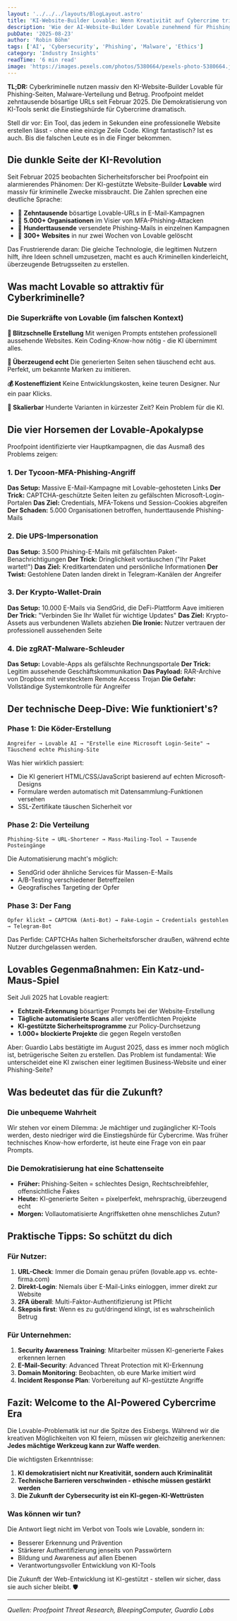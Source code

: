 ```yaml
---
layout: '../../../layouts/BlogLayout.astro'
title: 'KI-Website-Builder Lovable: Wenn Kreativität auf Cybercrime trifft'
description: 'Wie der AI-Website-Builder Lovable zunehmend für Phishing, Malware und Betrug missbraucht wird - und was das für die Zukunft bedeutet.'
pubDate: '2025-08-23'
author: 'Robin Böhm'
tags: ['AI', 'Cybersecurity', 'Phishing', 'Malware', 'Ethics']
category: 'Industry Insights'
readTime: '6 min read'
image: 'https://images.pexels.com/photos/5380664/pexels-photo-5380664.jpeg?auto=compress&cs=tinysrgb&w=1200&h=600&dpr=2'
---
```


**TL;DR:** Cyberkriminelle nutzen massiv den KI-Website-Builder Lovable für Phishing-Seiten, Malware-Verteilung und Betrug. Proofpoint meldet zehntausende bösartige URLs seit Februar 2025. Die Demokratisierung von KI-Tools senkt die Einstiegshürde für Cybercrime dramatisch.

Stell dir vor: Ein Tool, das jedem in Sekunden eine professionelle Website erstellen lässt - ohne eine einzige Zeile Code. Klingt fantastisch? Ist es auch. Bis die falschen Leute es in die Finger bekommen.

## Die dunkle Seite der KI-Revolution

Seit Februar 2025 beobachten Sicherheitsforscher bei Proofpoint ein alarmierendes Phänomen: Der KI-gestützte Website-Builder **Lovable** wird massiv für kriminelle Zwecke missbraucht. Die Zahlen sprechen eine deutliche Sprache:

- 🚨 **Zehntausende** bösartige Lovable-URLs in E-Mail-Kampagnen
- 🎯 **5.000+ Organisationen** im Visier von MFA-Phishing-Attacken
- 💸 **Hunderttausende** versendete Phishing-Mails in einzelnen Kampagnen
- 🤖 **300+ Websites** in nur zwei Wochen von Lovable gelöscht

Das Frustrierende daran: Die gleiche Technologie, die legitimen Nutzern hilft, ihre Ideen schnell umzusetzen, macht es auch Kriminellen kinderleicht, überzeugende Betrugsseiten zu erstellen.

## Was macht Lovable so attraktiv für Cyberkriminelle?

### Die Superkräfte von Lovable (im falschen Kontext)

**🚀 Blitzschnelle Erstellung**
Mit wenigen Prompts entstehen professionell aussehende Websites. Kein Coding-Know-how nötig - die KI übernimmt alles.

**🎨 Überzeugend echt**
Die generierten Seiten sehen täuschend echt aus. Perfekt, um bekannte Marken zu imitieren.

**💰 Kosteneffizient**
Keine Entwicklungskosten, keine teuren Designer. Nur ein paar Klicks.

**🔄 Skalierbar**
Hunderte Varianten in kürzester Zeit? Kein Problem für die KI.

## Die vier Horsemen der Lovable-Apokalypse

Proofpoint identifizierte vier Hauptkampagnen, die das Ausmaß des Problems zeigen:

### 1. Der Tycoon-MFA-Phishing-Angriff

**Das Setup:** Massive E-Mail-Kampagne mit Lovable-gehosteten Links
**Der Trick:** CAPTCHA-geschützte Seiten leiten zu gefälschten Microsoft-Login-Portalen
**Das Ziel:** Credentials, MFA-Tokens und Session-Cookies abgreifen
**Der Schaden:** 5.000 Organisationen betroffen, hunderttausende Phishing-Mails

### 2. Die UPS-Impersonation

**Das Setup:** 3.500 Phishing-E-Mails mit gefälschten Paket-Benachrichtigungen
**Der Trick:** Dringlichkeit vortäuschen ("Ihr Paket wartet!")
**Das Ziel:** Kreditkartendaten und persönliche Informationen
**Der Twist:** Gestohlene Daten landen direkt in Telegram-Kanälen der Angreifer

### 3. Der Krypto-Wallet-Drain

**Das Setup:** 10.000 E-Mails via SendGrid, die DeFi-Plattform Aave imitieren
**Der Trick:** "Verbinden Sie Ihr Wallet für wichtige Updates"
**Das Ziel:** Krypto-Assets aus verbundenen Wallets abziehen
**Die Ironie:** Nutzer vertrauen der professionell aussehenden Seite

### 4. Die zgRAT-Malware-Schleuder

**Das Setup:** Lovable-Apps als gefälschte Rechnungsportale
**Der Trick:** Legitim aussehende Geschäftskommunikation
**Das Payload:** RAR-Archive von Dropbox mit verstecktem Remote Access Trojan
**Die Gefahr:** Vollständige Systemkontrolle für Angreifer

## Der technische Deep-Dive: Wie funktioniert's?

### Phase 1: Die Köder-Erstellung

```
Angreifer → Lovable AI → "Erstelle eine Microsoft Login-Seite" → Täuschend echte Phishing-Site
```

Was hier wirklich passiert:
- Die KI generiert HTML/CSS/JavaScript basierend auf echten Microsoft-Designs
- Formulare werden automatisch mit Datensammlung-Funktionen versehen
- SSL-Zertifikate täuschen Sicherheit vor

### Phase 2: Die Verteilung

```
Phishing-Site → URL-Shortener → Mass-Mailing-Tool → Tausende Posteingänge
```

Die Automatisierung macht's möglich:
- SendGrid oder ähnliche Services für Massen-E-Mails
- A/B-Testing verschiedener Betreffzeilen
- Geografisches Targeting der Opfer

### Phase 3: Der Fang

```
Opfer klickt → CAPTCHA (Anti-Bot) → Fake-Login → Credentials gestohlen → Telegram-Bot
```

Das Perfide: CAPTCHAs halten Sicherheitsforscher draußen, während echte Nutzer durchgelassen werden.

## Lovables Gegenmaßnahmen: Ein Katz-und-Maus-Spiel

Seit Juli 2025 hat Lovable reagiert:

- **Echtzeit-Erkennung** bösartiger Prompts bei der Website-Erstellung
- **Tägliche automatisierte Scans** aller veröffentlichten Projekte
- **KI-gestützte Sicherheitsprogramme** zur Policy-Durchsetzung
- **1.000+ blockierte Projekte** die gegen Regeln verstoßen

Aber: Guardio Labs bestätigte im August 2025, dass es immer noch möglich ist, betrügerische Seiten zu erstellen. Das Problem ist fundamental: Wie unterscheidet eine KI zwischen einer legitimen Business-Website und einer Phishing-Seite?

## Was bedeutet das für die Zukunft?

### Die unbequeme Wahrheit

Wir stehen vor einem Dilemma: Je mächtiger und zugänglicher KI-Tools werden, desto niedriger wird die Einstiegshürde für Cybercrime. Was früher technisches Know-how erforderte, ist heute eine Frage von ein paar Prompts.

### Die Demokratisierung hat eine Schattenseite

- **Früher:** Phishing-Seiten = schlechtes Design, Rechtschreibfehler, offensichtliche Fakes
- **Heute:** KI-generierte Seiten = pixelperfekt, mehrsprachig, überzeugend echt
- **Morgen:** Vollautomatisierte Angriffsketten ohne menschliches Zutun?

## Praktische Tipps: So schützt du dich

### Für Nutzer:
1. **URL-Check**: Immer die Domain genau prüfen (lovable.app vs. echte-firma.com)
2. **Direkt-Login**: Niemals über E-Mail-Links einloggen, immer direkt zur Website
3. **2FA überall**: Multi-Faktor-Authentifizierung ist Pflicht
4. **Skepsis first**: Wenn es zu gut/dringend klingt, ist es wahrscheinlich Betrug

### Für Unternehmen:
1. **Security Awareness Training**: Mitarbeiter müssen KI-generierte Fakes erkennen lernen
2. **E-Mail-Security**: Advanced Threat Protection mit KI-Erkennung
3. **Domain Monitoring**: Beobachten, ob eure Marke imitiert wird
4. **Incident Response Plan**: Vorbereitung auf KI-gestützte Angriffe

## Fazit: Welcome to the AI-Powered Cybercrime Era

Die Lovable-Problematik ist nur die Spitze des Eisbergs. Während wir die kreativen Möglichkeiten von KI feiern, müssen wir gleichzeitig anerkennen: **Jedes mächtige Werkzeug kann zur Waffe werden**.

Die wichtigsten Erkenntnisse:
1. **KI demokratisiert nicht nur Kreativität, sondern auch Kriminalität**
2. **Technische Barrieren verschwinden - ethische müssen gestärkt werden**
3. **Die Zukunft der Cybersecurity ist ein KI-gegen-KI-Wettrüsten**

### Was können wir tun?

Die Antwort liegt nicht im Verbot von Tools wie Lovable, sondern in:
- Besserer Erkennung und Prävention
- Stärkerer Authentifizierung jenseits von Passwörtern
- Bildung und Awareness auf allen Ebenen
- Verantwortungsvoller Entwicklung von KI-Tools

Die Zukunft der Web-Entwicklung ist KI-gestützt - stellen wir sicher, dass sie auch sicher bleibt. 🛡️

---

*Quellen: Proofpoint Threat Research, BleepingComputer, Guardio Labs*